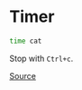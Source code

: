 # Timer

```bash
time cat
```

Stop with `Ctrl+c`.

[Source](https://superuser.com/questions/611538/is-there-a-way-to-display-a-countdown-or-stopwatch-timer-in-a-terminal)
